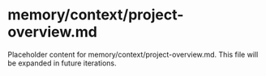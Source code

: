 # memory/context/project-overview.md

Placeholder content for memory/context/project-overview.md. This file will be expanded in future iterations.